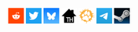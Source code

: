 <a href="https://reddit.com/u/tangeruff" target=_blank style="text-decoration:none;">
    <img src="icons/reddit.png" width=32 height=32>
</a>
<a href="https://x.com/tangeruff" target=_blank style="text-decoration:none;">
    <img src="icons/twitter.png" width=32 height=32>
</a>
<a href="https://bsky.app/profile/tangeruff.bsky.social" target=_blank style="text-decoration:none;">
    <img src="icons/bsky.png" width=32 height=32>
</a>
<a href="https://toyhou.se/tangeruff" target=_blank style="text-decoration:none;">
    <img src="icons/toyhouse.png" width=32 height=32>
</a>
<a href="https://www.furaffinity.net/user/tangeruff" target=_blank style="text-decoration:none;">
    <img src="icons/fa.png" width=32 height=32>
</a>
<a href="https://t.me/tangeruff" target=_blank style="text-decoration:none;">
    <img src="icons/tg.png" width=32 height=32>
</a>
<a href="https://steamcommunity.com/id/tangeruff/" target=_blank style="text-decoration:none;">
    <img src="icons/steam.png" width=32 height=32>
</a>
